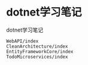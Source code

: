 # dotnet学习笔记

dotnet学习笔记  

```{toctree}
WebAPI/index
CleanArchitecture/index
EntityFrameworkCore/index
TodoMicroservices/index
```